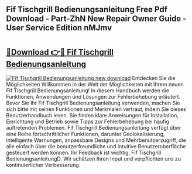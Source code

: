 ## Fif Tischgrill Bedienungsanleitung Free Pdf Download - Part-ZhN New Repair Owner Guide - User Service Edition nMJmv

# <h2><a href="http://df0h1f.blite.top/?on=Fif+Tischgrill+Bedienungsanleitung">🔗Download 👉🔴 Fif Tischgrill Bedienungsanleitung</a></h2>

[![Fif Tischgrill Bedienungsanleitung new download](https://i.imgur.com/lujVjoI.png)](http://df0h1f.blite.top/?on=Fif+Tischgrill+Bedienungsanleitung)
Entdecken Sie die Möglichkeiten Willkommen in der Welt der Möglichkeiten mit Ihrem neuen Fif Tischgrill Bedienungsanleitung! In diesem Handbuch werden die Funktionen, Anwendungen und Lösungen zur Fehlerbehebung erläutert. Bevor Sie Ihr Fif Tischgrill Bedienungsanleitung verwenden, machen Sie sich bitte mit seinen Funktionen und Merkmalen vertraut, indem Sie dieses Benutzerhandbuch lesen. Sie finden klare Anweisungen für Installation, Einrichtung und Betrieb sowie Tipps zur Fehlerbehebung bei häufig auftretenden Problemen. Fif Tischgrill Bedienungsanleitung verfügt über eine Reihe fortschrittlicher Funktionen, darunter Geolokalisierung, intelligente Warnungen, anpassbare Designs und Mehrbenutzerzugriff, die alle einfach über die benutzerfreundliche und intuitive Benutzeroberfläche gesteuert werden können. Ihr Feedback ist wichtig, Fif Tischgrill BedienungsanleitungD. Wir schätzen Ihren Input und verpflichten uns zu kontinuierlicher Verbesserung.
